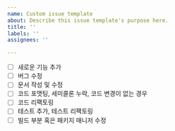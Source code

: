 ```yaml
---
name: Custom issue template
about: Describe this issue template's purpose here.
title: ''
labels: ''
assignees: ''

---
```


- [ ] 새로운 기능 추가
- [ ] 버그 수정
- [ ] 문서 작성 및 수정
- [ ] 코드 포맷팅, 세미콜론 누락, 코드 변경이 없는 경우
- [ ] 코드 리팩토링
- [ ] 테스트 추가, 테스트 리팩토링
- [ ] 빌드 부분 혹은 패키지 매니저 수정

<!---- 변경 사항 및 관련 이슈에 대해 필요할 시 간단하게 작성해주세요. 어떻게보다 무엇을 왜 수정했는지 설명해주시면 좋습니다 ㅎㅎ -->
